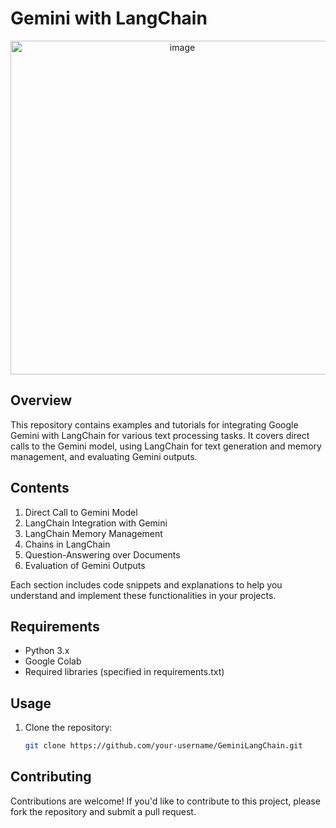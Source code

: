 # Gemini with LangChain 
<div align="center">
<img width="534" alt="image" src="https://github.com/SavinaySingh/Q-AfromDataset_Gemini/assets/21008903/afc702ea-14aa-40e1-858b-fa3cff066d3e">
</div>

## Overview

This repository contains examples and tutorials for integrating Google Gemini with LangChain for various text processing tasks. It covers direct calls to the Gemini model, using LangChain for text generation and memory management, and evaluating Gemini outputs.


## Contents

1. Direct Call to Gemini Model
2. LangChain Integration with Gemini
3. LangChain Memory Management
4. Chains in LangChain
5. Question-Answering over Documents
6. Evaluation of Gemini Outputs

Each section includes code snippets and explanations to help you understand and implement these functionalities in your projects.

## Requirements

- Python 3.x
- Google Colab
- Required libraries (specified in requirements.txt)

## Usage

1. Clone the repository:

   ```bash
   git clone https://github.com/your-username/GeminiLangChain.git

## Contributing
  Contributions are welcome! If you'd like to contribute to this project, please fork the repository and submit a pull request.
